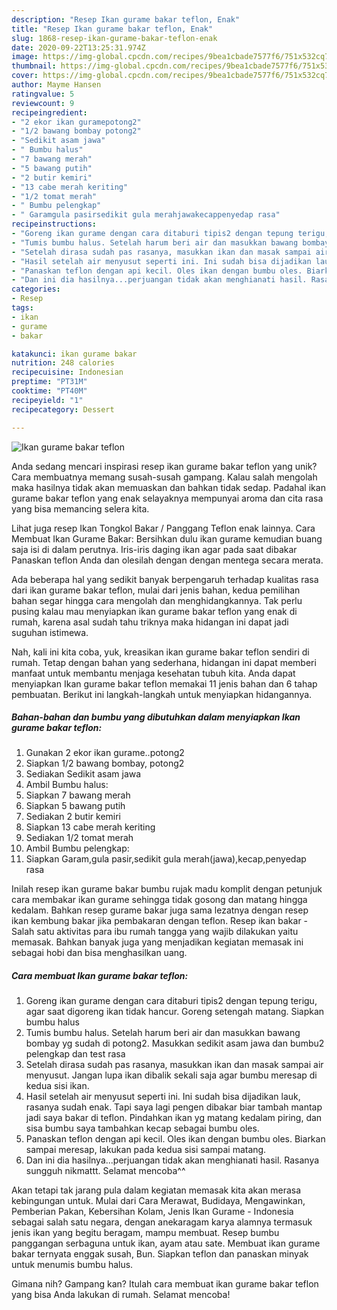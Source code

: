 ```yaml
---
description: "Resep Ikan gurame bakar teflon, Enak"
title: "Resep Ikan gurame bakar teflon, Enak"
slug: 1868-resep-ikan-gurame-bakar-teflon-enak
date: 2020-09-22T13:25:31.974Z
image: https://img-global.cpcdn.com/recipes/9bea1cbade7577f6/751x532cq70/ikan-gurame-bakar-teflon-foto-resep-utama.jpg
thumbnail: https://img-global.cpcdn.com/recipes/9bea1cbade7577f6/751x532cq70/ikan-gurame-bakar-teflon-foto-resep-utama.jpg
cover: https://img-global.cpcdn.com/recipes/9bea1cbade7577f6/751x532cq70/ikan-gurame-bakar-teflon-foto-resep-utama.jpg
author: Mayme Hansen
ratingvalue: 5
reviewcount: 9
recipeingredient:
- "2 ekor ikan guramepotong2"
- "1/2 bawang bombay potong2"
- "Sedikit asam jawa"
- " Bumbu halus"
- "7 bawang merah"
- "5 bawang putih"
- "2 butir kemiri"
- "13 cabe merah keriting"
- "1/2 tomat merah"
- " Bumbu pelengkap"
- " Garamgula pasirsedikit gula merahjawakecappenyedap rasa"
recipeinstructions:
- "Goreng ikan gurame dengan cara ditaburi tipis2 dengan tepung terigu, agar saat digoreng ikan tidak hancur. Goreng setengah matang. Siapkan bumbu halus"
- "Tumis bumbu halus. Setelah harum beri air dan masukkan bawang bombay yg sudah di potong2. Masukkan sedikit asam jawa dan bumbu2 pelengkap dan test rasa"
- "Setelah dirasa sudah pas rasanya, masukkan ikan dan masak sampai air menyusut. Jangan lupa ikan dibalik sekali saja agar bumbu meresap di kedua sisi ikan."
- "Hasil setelah air menyusut seperti ini. Ini sudah bisa dijadikan lauk, rasanya sudah enak. Tapi saya lagi pengen dibakar biar tambah mantap jadi saya bakar di teflon. Pindahkan ikan yg matang kedalam piring, dan sisa bumbu saya tambahkan kecap sebagai bumbu oles."
- "Panaskan teflon dengan api kecil. Oles ikan dengan bumbu oles. Biarkan sampai meresap, lakukan pada kedua sisi sampai matang."
- "Dan ini dia hasilnya...perjuangan tidak akan menghianati hasil. Rasanya sungguh nikmattt. Selamat mencoba^^"
categories:
- Resep
tags:
- ikan
- gurame
- bakar

katakunci: ikan gurame bakar 
nutrition: 248 calories
recipecuisine: Indonesian
preptime: "PT31M"
cooktime: "PT40M"
recipeyield: "1"
recipecategory: Dessert

---
```



![Ikan gurame bakar teflon](https://img-global.cpcdn.com/recipes/9bea1cbade7577f6/751x532cq70/ikan-gurame-bakar-teflon-foto-resep-utama.jpg)

Anda sedang mencari inspirasi resep ikan gurame bakar teflon yang unik? Cara membuatnya memang susah-susah gampang. Kalau salah mengolah maka hasilnya tidak akan memuaskan dan bahkan tidak sedap. Padahal ikan gurame bakar teflon yang enak selayaknya mempunyai aroma dan cita rasa yang bisa memancing selera kita.

Lihat juga resep Ikan Tongkol Bakar / Panggang Teflon enak lainnya. Cara Membuat Ikan Gurame Bakar: Bersihkan dulu ikan gurame kemudian buang saja isi di dalam perutnya. Iris-iris daging ikan agar pada saat dibakar Panaskan teflon Anda dan olesilah dengan dengan mentega secara merata.

Ada beberapa hal yang sedikit banyak berpengaruh terhadap kualitas rasa dari ikan gurame bakar teflon, mulai dari jenis bahan, kedua pemilihan bahan segar hingga cara mengolah dan menghidangkannya. Tak perlu pusing kalau mau menyiapkan ikan gurame bakar teflon yang enak di rumah, karena asal sudah tahu triknya maka hidangan ini dapat jadi suguhan istimewa.


Nah, kali ini kita coba, yuk, kreasikan ikan gurame bakar teflon sendiri di rumah. Tetap dengan bahan yang sederhana, hidangan ini dapat memberi manfaat untuk membantu menjaga kesehatan tubuh kita. Anda dapat menyiapkan Ikan gurame bakar teflon memakai 11 jenis bahan dan 6 tahap pembuatan. Berikut ini langkah-langkah untuk menyiapkan hidangannya.

<!--inarticleads1-->

##### Bahan-bahan dan bumbu yang dibutuhkan dalam menyiapkan Ikan gurame bakar teflon:

1. Gunakan 2 ekor ikan gurame..potong2
1. Siapkan 1/2 bawang bombay, potong2
1. Sediakan Sedikit asam jawa
1. Ambil  Bumbu halus:
1. Siapkan 7 bawang merah
1. Siapkan 5 bawang putih
1. Sediakan 2 butir kemiri
1. Siapkan 13 cabe merah keriting
1. Sediakan 1/2 tomat merah
1. Ambil  Bumbu pelengkap:
1. Siapkan  Garam,gula pasir,sedikit gula merah(jawa),kecap,penyedap rasa


Inilah resep ikan gurame bakar bumbu rujak madu komplit dengan petunjuk cara membakar ikan gurame sehingga tidak gosong dan matang hingga kedalam. Bahkan resep gurame bakar juga sama lezatnya dengan resep ikan kembung bakar jika pembakaran dengan teflon. Resep ikan bakar - Salah satu aktivitas para ibu rumah tangga yang wajib dilakukan yaitu memasak. Bahkan banyak juga yang menjadikan kegiatan memasak ini sebagai hobi dan bisa menghasilkan uang. 

<!--inarticleads2-->

##### Cara membuat Ikan gurame bakar teflon:

1. Goreng ikan gurame dengan cara ditaburi tipis2 dengan tepung terigu, agar saat digoreng ikan tidak hancur. Goreng setengah matang. Siapkan bumbu halus
1. Tumis bumbu halus. Setelah harum beri air dan masukkan bawang bombay yg sudah di potong2. Masukkan sedikit asam jawa dan bumbu2 pelengkap dan test rasa
1. Setelah dirasa sudah pas rasanya, masukkan ikan dan masak sampai air menyusut. Jangan lupa ikan dibalik sekali saja agar bumbu meresap di kedua sisi ikan.
1. Hasil setelah air menyusut seperti ini. Ini sudah bisa dijadikan lauk, rasanya sudah enak. Tapi saya lagi pengen dibakar biar tambah mantap jadi saya bakar di teflon. Pindahkan ikan yg matang kedalam piring, dan sisa bumbu saya tambahkan kecap sebagai bumbu oles.
1. Panaskan teflon dengan api kecil. Oles ikan dengan bumbu oles. Biarkan sampai meresap, lakukan pada kedua sisi sampai matang.
1. Dan ini dia hasilnya...perjuangan tidak akan menghianati hasil. Rasanya sungguh nikmattt. Selamat mencoba^^


Akan tetapi tak jarang pula dalam kegiatan memasak kita akan merasa kebingungan untuk. Mulai dari Cara Merawat, Budidaya, Mengawinkan, Pemberian Pakan, Kebersihan Kolam, Jenis Ikan Gurame - Indonesia sebagai salah satu negara, dengan anekaragam karya alamnya termasuk jenis ikan yang begitu beragam, mampu membuat. Resep bumbu panggangan serbaguna untuk ikan, ayam atau sate. Membuat ikan gurame bakar ternyata enggak susah, Bun. Siapkan teflon dan panaskan minyak untuk menumis bumbu halus. 

Gimana nih? Gampang kan? Itulah cara membuat ikan gurame bakar teflon yang bisa Anda lakukan di rumah. Selamat mencoba!
